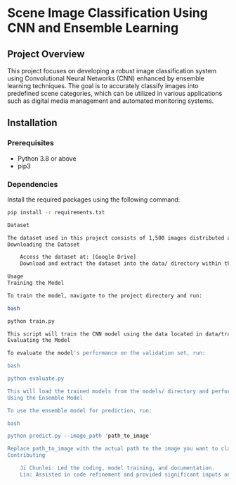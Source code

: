 # Scene Image Classification Using CNN and Ensemble Learning

## Project Overview
This project focuses on developing a robust image classification system using Convolutional Neural Networks (CNN) enhanced by ensemble learning techniques. The goal is to accurately classify images into predefined scene categories, which can be utilized in various applications such as digital media management and automated monitoring systems.

## Installation

### Prerequisites
- Python 3.8 or above
- pip3

### Dependencies
Install the required packages using the following command:
```bash
pip install -r requirements.txt

Dataset

The dataset used in this project consists of 1,500 images distributed across 15 different categories. Each category contains 100 images. Due to privacy or size constraints, the dataset is not included in the repository. Instructions for accessing and downloading the dataset are provided below.
Downloading the Dataset

    Access the dataset at: [Google Drive]
    Download and extract the dataset into the data/ directory within the project folder.

Usage
Training the Model

To train the model, navigate to the project directory and run:

bash

python train.py

This script will train the CNN model using the data located in data/train. The trained model will be saved in the models/ directory.
Evaluating the Model

To evaluate the model's performance on the validation set, run:

bash

python evaluate.py

This will load the trained models from the models/ directory and perform evaluation on the data in data/validation.
Using the Ensemble Model

To use the ensemble model for prediction, run:

bash

python predict.py --image_path 'path_to_image'

Replace path_to_image with the actual path to the image you want to classify.
Contributing

    Ji Chunlei: Led the coding, model training, and documentation.
    Lin: Assisted in code refinement and provided significant inputs on model parameter tuning and report editing.
